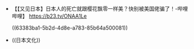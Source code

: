 - 【【又见日本】日本人的死亡就跟樱花飘零一样美？快别被美国佬骗了！-哔哩哔哩】 https://b23.tv/ONAA1Le
  
  ((63383ba1-5b2d-4d8e-a783-85b64a500081))
- ((日本文化))